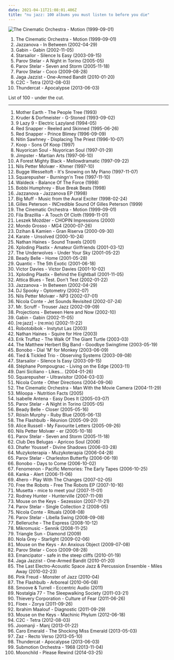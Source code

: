 ```yaml
---
date: 2021-04-11T21:08:01.406Z
title: "nu jazz: 100 albums you must listen to before you die"
---
```

![The Cinematic Orchestra - Motion (1999-09-01)](http://coverartarchive.org/release/a93421ab-50ba-3511-b0c4-1c2f1888cbd6/23414863063-500.jpg "The Cinematic Orchestra - Motion (1999-09-01)")
<ol class="albums">
<li data-cover="http://coverartarchive.org/release/a93421ab-50ba-3511-b0c4-1c2f1888cbd6/23414863063-500.jpg" data-tags="jazz, ninja tune, downtempo" role="button">The Cinematic Orchestra - Motion (1999-09-01)</li>
<li data-cover="http://coverartarchive.org/release/7840a710-b354-3856-8e98-d1afda2991c7/12013536001-500.jpg" data-tags="nu jazz" role="button">Jazzanova - In Between (2002-04-29)</li>
<li data-cover="http://coverartarchive.org/release/9f2d7299-3c26-38a2-8d81-95ca297ef0a1/8250295476-500.jpg" data-tags="jazz, lounge" role="button">Gabin - Gabin (2002-11-05)</li>
<li data-cover="https://img.discogs.com/jrWVzobDRoF5M8iFRO0_ha-z8PQ=/fit-in/600x592/filters:strip_icc():format(jpeg):mode_rgb():quality(90)/discogs-images/R-434193-1482085620-7376.jpeg.jpg" data-tags="britpop, indie rock" role="button">Starsailor - Silence Is Easy (2003-09-15)</li>
<li data-cover="http://coverartarchive.org/release/97eda073-055a-4dda-afda-b0e64c772dcd/3675151522-500.jpg" data-tags="nu jazz, lounge" role="button">Parov Stelar - A Night in Torino (2005-05)</li>
<li data-cover="http://coverartarchive.org/release/268776f6-7a42-4977-9580-50bf71891d2c/4395546858-500.jpg" data-tags="lounge, downtempo" role="button">Parov Stelar - Seven and Storm (2005-11-18)</li>
<li data-cover="http://coverartarchive.org/release/ccdc4bce-779b-4df0-8419-b69cc9a19ba7/8663323607-500.jpg" data-tags="nu jazz, electronic" role="button">Parov Stelar - Coco (2009-08-28)</li>
<li data-cover="http://coverartarchive.org/release/f8276d8f-336c-4e9b-9eea-b25f47cfde14/9348674402-500.jpg" data-tags="nu jazz, jazz, ninja tune" role="button">Jaga Jazzist - One-Armed Bandit (2010-01-20)</li>
<li data-cover="http://coverartarchive.org/release/8befc8d5-2418-459a-9001-85afb05a0aad/1913101833-500.jpg" data-tags="electro" role="button">C2C - Tetra (2012-08-03)</li>
<li data-cover="http://coverartarchive.org/release/b7e59944-880b-471a-af13-85ce7107cfbb/4398354897-500.jpg" data-tags="electronic, brainfeeder" role="button">Thundercat - Apocalypse (2013-06-03)</li>
</ol>
List of 100 - under the cut.
<!-- more -->

_________________

<ol class="albums">
<li data-cover="https://img.discogs.com/TdhZsEMLLo_oUFs6eqlM3fsGLLU=/fit-in/540x528/filters:strip_icc():format(jpeg):mode_rgb():quality(90)/discogs-images/R-1654996-1234863030.jpeg.jpg" data-tags="acid jazz" role="button">
Mother Earth - The People Tree (1993)
</li>
<li data-cover="https://img.discogs.com/LDoJ4fXQzmCA4wn5n-IRtTjqeP4=/fit-in/600x597/filters:strip_icc():format(jpeg):mode_rgb():quality(90)/discogs-images/R-3481-1568187492-9559.jpeg.jpg" data-tags="chillout, downtempo" role="button">
Kruder & Dorfmeister - G-Stoned (1993-09-02)
</li>
<li data-cover="https://img.discogs.com/ff_asNjwbK3bM96fQXYhOPoEdr8=/fit-in/500x496/filters:strip_icc():format(jpeg):mode_rgb():quality(90)/discogs-images/R-29668-1326623736.jpeg.jpg" data-tags="downtempo, ninja tune, acid jazz" role="button">
9 Lazy 9 - Electric Lazyland (1994-05)
</li>
<li data-cover="http://coverartarchive.org/release/0d339f10-ad00-43b1-a113-579481e9c33f/863426134-500.jpg" data-tags="trip-hop, acid jazz" role="button">
Red Snapper - Reeled and Skinned (1995-06-26)
</li>
<li data-cover="https://img.discogs.com/nWQE1IcfbSTHm0EDkeiX8ahJsxM=/fit-in/595x595/filters:strip_icc():format(jpeg):mode_rgb():quality(90)/discogs-images/R-7159849-1435065110-1254.jpeg.jpg" data-tags="acid jazz" role="button">
Red Snapper - Prince Blimey (1996-09-09)
</li>
<li data-cover="http://coverartarchive.org/release/91286515-dfce-4fda-bc78-257b8cffb257/24437917725-500.jpg" data-tags="chillout, nu jazz, electronica, trip hop" role="button">
Nitin Sawhney - Displacing The Priest (1996-10-07)
</li>
<li data-cover="http://coverartarchive.org/release/55b4d834-4916-4530-a184-f10f899e138e/20794420950-500.jpg" data-tags="chillout, downtempo" role="button">
Koop - Sons Of Koop (1997)
</li>
<li data-cover="http://coverartarchive.org/release/def4619f-0de9-4b13-b3c3-0e2049f39bfd/11969760815-500.jpg" data-tags="funk, latin" role="button">
Nuyorican Soul - Nuyorican Soul (1997-01-29)
</li>
<li data-cover="https://img.discogs.com/0bqD02VbQ5Ip1dmTnkf2g0PX3_c=/fit-in/600x585/filters:strip_icc():format(jpeg):mode_rgb():quality(90)/discogs-images/R-4132-1297549070.jpeg.jpg" data-tags="nu jazz, chillout, downtempo, lo-fi, lounge, drum and bass, future jazz, uutta jazzia, acid lounge, lounge groove, downtempo groove, serve chilled, electro lounge, jazzy flavoured, downtempo influences, nice nite, city lounge, my-love, downtempo lounge, acoustic groove, chillout downtempo, lounge downtempo, jazz-trip, alternative lounge, lounge chill, brazilicious, lounge-tech, groove lounge, electronic lounge jazz, lounge electronic, lounge uptempo, my lounge room, ouahhhhh, tropcool, lounge vibe, chillounge1, chill chill, jazzy vibes, lounge at home two, lounge at home tres, chillair, 1st vine, awesome downtempo, epic lounge, served chilled, 1st vine acid, acid jazz vibe, chilllounge1, nu jazz vibe, nu-jazz vibe, nujazz vibe, uuta jazzia, uutta jazziz, down-tempo vibe, downtempo vibe, future jazz vibe, jazzy down tempo vibe, jazzy down-tempo vibe, jazzy downtempo vibe, jazzy trip, lounge jazz vibe" role="button">
Jimpster - Martian Arts (1997-06-10)
</li>
<li data-cover="http://coverartarchive.org/release/b9ff12ec-607d-47aa-b9da-f34e51abd198/7063997004-500.jpg" data-tags="sweet downtempo, chillout downtempo, smoothly sexy sounding, groove lounge, downtempo influences, alternative lounge, genre: downtempo, lounge chill, electronic lounge jazz, lounge electronic, lounge uptempo, my lounge room, chill chill, lounge at home tres, chillair, genre:downtempo, sexy sounding, acid lounge, smooth lounge, city lounge, my-love, chillounge1, awesome downtempo, uutta jazzia, serve chilled, jazz-trip, lounge-tech, tropcool, epic lounge, electrocool, lounge at home two, acoustic groove, lounge downtempo, electropcool" role="button">
A Forest Mighty Black - Mellowdramatic (1997-09-22)
</li>
<li data-cover="http://coverartarchive.org/release/709f090c-6659-46af-a9ec-dbcd9ca4058c/19255822547-500.jpg" data-tags="jazz, trumpet" role="button">
Nils Petter Molvær - Khmer (1997-10)
</li>
<li data-cover="https://img.discogs.com/J_hHRDLI6BwkMV0vaue5wvbiYaI=/fit-in/600x539/filters:strip_icc():format(jpeg):mode_rgb():quality(90)/discogs-images/R-877641-1567412425-7345.jpeg.jpg" data-tags="piano, jazz, christmas" role="button">
Bugge Wesseltoft - It's Snowing on My Piano (1997-11-07)
</li>
<li data-cover="http://coverartarchive.org/release/a42caee9-4254-43e0-8153-7d66b7b15f65/6976042697-500.jpg" data-tags="idm, jazz, jungle" role="button">
Squarepusher - Burningn'n Tree (1997-11-10)
</li>
<li data-cover="https://img.discogs.com/mN0237I9I4FjSdrw0DtCWt3UHlA=/fit-in/600x595/filters:strip_icc():format(jpeg):mode_rgb():quality(90)/discogs-images/R-11829-1460318611-4612.jpeg.jpg" data-tags="downtempo, trip-hop, chillout" role="button">
Waldeck - Balance Of The Force (1998)
</li>
<li data-cover="https://img.discogs.com/GKDDiHtNosjsbW5khKcc1KkmJ5k=/fit-in/463x455/filters:strip_icc():format(jpeg):mode_rgb():quality(90)/discogs-images/R-1487229-1290715117.jpeg.jpg" data-tags="nu jazz, jazz, funk, j4zz13" role="button">
Bobbi Humphrey - Blue Break Beats (1998)
</li>
<li data-cover="http://coverartarchive.org/release/d45b934f-1c9e-4d38-bf35-abf0b5329be0/7639358018-500.jpg" data-tags="acid jazz, nu jazz, jazzrock" role="button">
Jazzanova - Jazzanova EP (1998)
</li>
<li data-cover="http://coverartarchive.org/release/479088c8-153e-42d9-872c-8eb71502a4a4/19945760434-500.jpg" data-tags="house" role="button">
Big Muff - Music from the Aural Exciter (1998-02-24)
</li>
<li data-cover="http://coverartarchive.org/release/d73e4ff8-99ad-44bd-b9bf-b0a2a17160ca/19323060499-500.jpg" data-tags="jazz" role="button">
Gilles Peterson - INCredible Sound Of Gilles Peterson (1999)
</li>
<li data-cover="http://coverartarchive.org/release/a93421ab-50ba-3511-b0c4-1c2f1888cbd6/23414863063-500.jpg" data-tags="jazz, ninja tune, downtempo" role="button">
The Cinematic Orchestra - Motion (1999-09-01)
</li>
<li data-cover="http://coverartarchive.org/release/97615d11-cda2-454a-abe3-5f56550fcce9/4579350238-500.jpg" data-tags="downtempo, electronic, chillout" role="button">
Fila Brazillia - A Touch Of Cloth (1999-11-01)
</li>
<li data-cover="http://coverartarchive.org/release/b90583a6-a000-4f23-ac1f-e63efec00de6/13210646761-500.jpg" data-tags="nu jazz, classical, jazz, piano" role="button">
Leszek Możdżer - CHOPIN Impressions (2000)
</li>
<li data-cover="http://coverartarchive.org/release/a2316923-a960-472c-b68b-b2f6c7439c73/13873955619-500.jpg" data-tags="acid-jazz" role="button">
Mondo Grosso - MG4 (2000-07-26)
</li>
<li data-cover="http://coverartarchive.org/release/02b53001-faea-4784-93be-3d3795376d94/4512744721-500.jpg" data-tags="downtempo, lounge" role="button">
Dzihan & Kamien - Gran Riserva (2000-09-30)
</li>
<li data-cover="https://img.discogs.com/9pxgBdip5Ya3hoGyU-pk-B6Nnew=/fit-in/600x594/filters:strip_icc():format(jpeg):mode_rgb():quality(90)/discogs-images/R-653402-1545699178-4973.jpeg.jpg" data-tags="post-rock" role="button">
Karate - Unsolved (2000-10-24)
</li>
<li data-cover="https://img.discogs.com/S_u5hgxqd-TiZ8wwhrdvx880yOc=/fit-in/600x600/filters:strip_icc():format(jpeg):mode_rgb():quality(90)/discogs-images/R-8871-1236606603.jpeg.jpg" data-tags="nu jazz, jazz, lounge, brisk sound, nathan, labaisssss baby vokaals, a joy forever" role="button">
Nathan Haines - Sound Travels (2001)
</li>
<li data-cover="http://coverartarchive.org/release/42c26aad-ed70-4160-86d5-556eb530b04a/27432802707-500.jpg" data-tags="breaks, breakbeat" role="button">
Xploding Plastix - Amateur Girlfriends (2001-03-12)
</li>
<li data-cover="http://coverartarchive.org/release/7c338cdd-88f4-4b68-a1b4-f87dafff3bf6/26935459919-500.jpg" data-tags="electronic" role="button">
The Underwolves - Under Your Sky (2001-05-22)
</li>
<li data-cover="https://img.discogs.com/vbsNIzubdmchTuQeokO_aVRF0l8=/fit-in/300x268/filters:strip_icc():format(jpeg):mode_rgb():quality(90)/discogs-images/R-16537-001.jpg.jpg" data-tags="jazz, vocal jazz, smooth, downtempo" role="button">
Beady Belle - Home (2001-05-28)
</li>
<li data-cover="http://coverartarchive.org/release/5cbf9bb5-6b4d-4b4e-843e-0db79f8f3a58/4396377486-500.jpg" data-tags="downtempo" role="button">
Quantic - The 5th Exotic (2001-06-18)
</li>
<li data-cover="https://via.placeholder.com/450" data-tags="nu jazz, cafe del mar, lounge, chillout and- easy listening" role="button">
Victor Davies - Victor Davies (2001-10-02)
</li>
<li data-cover="http://coverartarchive.org/release/790ba88e-e193-49b0-8acb-2dae33f8b6b2/2221640191-500.jpg" data-tags="i am a spy here is my soundtrack" role="button">
Xploding Plastix - Behind the Eightball (2001-11-05)
</li>
<li data-cover="https://img.discogs.com/WJ1wobMtrImn3d3hYA74fZDSnFo=/fit-in/600x594/filters:strip_icc():format(jpeg):mode_rgb():quality(90)/discogs-images/R-29012-1464189405-3265.jpeg.jpg" data-tags="nu jazz, electronic, electronica, trip-hop, downtempo, trip-hip-hop, if only everyone knew" role="button">
Attica Blues - Test. Don't Test (2002-01-22)
</li>
<li data-cover="http://coverartarchive.org/release/7840a710-b354-3856-8e98-d1afda2991c7/12013536001-500.jpg" data-tags="nu jazz" role="button">
Jazzanova - In Between (2002-04-29)
</li>
<li data-cover="https://img.discogs.com/4Ryo4jkdfvo6E_fZwo5cZa1jbAc=/fit-in/264x342/filters:strip_icc():format(jpeg):mode_rgb():quality(90)/discogs-images/R-12761-001.jpg.jpg" data-tags="nu jazz, jazz" role="button">
DJ Spooky - Optometry (2002-07)
</li>
<li data-cover="https://img.discogs.com/1svphMqyDyv14BWhgqPP6x1oBbI=/fit-in/600x600/filters:strip_icc():format(jpeg):mode_rgb():quality(90)/discogs-images/R-9005957-1473134252-4987.jpeg.jpg" data-tags="jazz, trumpet, nu jazz, norwegian" role="button">
Nils Petter Molvær - NP3 (2002-07-01)
</li>
<li data-cover="http://coverartarchive.org/release/318b3f53-9f3c-43d0-b35c-130c05bffbe0/22752883348-500.jpg" data-tags="nu jazz, eighteenth street lounge, great stuff for aural stimulation" role="button">
Nicola Conte - Jet Sounds Revisited (2002-07-24)
</li>
<li data-cover="http://coverartarchive.org/release/e61973b7-9cce-4620-802d-d71099fb6010/13581337932-500.jpg" data-tags="ninja tune" role="button">
Mr. Scruff - Trouser Jazz (2002-09-09)
</li>
<li data-cover="http://coverartarchive.org/release/c35361b1-79a1-4b52-9c93-4d40a29368b0/27292980196-500.jpg" data-tags="disco, nu jazz, chillout, electronic, vocal, house, acid jazz, lounge, laidback, funky, deep house, subtle production" role="button">
Projections - Between Here and Now (2002-10)
</li>
<li data-cover="http://coverartarchive.org/release/9f2d7299-3c26-38a2-8d81-95ca297ef0a1/8250295476-500.jpg" data-tags="jazz, lounge" role="button">
Gabin - Gabin (2002-11-05)
</li>
<li data-cover="https://via.placeholder.com/450" data-tags="nu jazz" role="button">
[re:jazz] - (re:mix) (2002-11-22)
</li>
<li data-cover="http://coverartarchive.org/release/ff1873fd-ff5f-42c2-a355-42ce3b54df4d/6677720286-500.jpg" data-tags="nu jazz, jazz, experimental, jazz favorites" role="button">
Robotobibok - Instytut Las (2003)
</li>
<li data-cover="http://coverartarchive.org/release/328e5984-a30f-47e7-bf5f-e47a165d3ad3/26936148482-500.jpg" data-tags="nu jazz" role="button">
Nathan Haines - Squire for Hire (2003)
</li>
<li data-cover="http://coverartarchive.org/release/f037ba50-f021-4514-80e5-666805f3381b/6592248206-500.jpg" data-tags="jazz, post-bop" role="button">
Erik Truffaz - The Walk Of The Giant Turtle (2003-03)
</li>
<li data-cover="http://coverartarchive.org/release/93b96285-1d26-4b87-aeb0-0cc68e7377b3/3462236101-500.jpg" data-tags="jazz" role="button">
The Matthew Herbert Big Band - Goodbye Swingtime (2003-05-19)
</li>
<li data-cover="http://coverartarchive.org/release/1cabe5e4-bdef-44b6-9977-934ed3c778a2/21974193733-500.jpg" data-tags="downtempo" role="button">
Bonobo - Dial 'M' for Monkey (2003-06-09)
</li>
<li data-cover="https://img.discogs.com/hr5sUaRDxR8QdrFIOTF51iWYCd4=/fit-in/600x542/filters:strip_icc():format(jpeg):mode_rgb():quality(90)/discogs-images/R-168765-1587282765-8727.jpeg.jpg" data-tags="experimental, jazz fusion" role="button">
Tied & Tickled Trio - Observing Systems (2003-09-08)
</li>
<li data-cover="https://img.discogs.com/jrWVzobDRoF5M8iFRO0_ha-z8PQ=/fit-in/600x592/filters:strip_icc():format(jpeg):mode_rgb():quality(90)/discogs-images/R-434193-1482085620-7376.jpeg.jpg" data-tags="britpop, indie rock" role="button">
Starsailor - Silence Is Easy (2003-09-15)
</li>
<li data-cover="http://coverartarchive.org/release/f900b03a-0708-4a41-8430-a658853f4fa5/1376434220-500.jpg" data-tags="chillout" role="button">
Stéphane Pompougnac - Living on the Edge (2003-11)
</li>
<li data-cover="http://coverartarchive.org/release/4d8057b3-22d1-40fd-96fd-4e130d2f6055/6389187606-500.jpg" data-tags="nu jazz, electronic, female vocalists" role="button">
Dani Siciliano - Likes... (2004-01-26)
</li>
<li data-cover="http://coverartarchive.org/release/426f0e00-b541-461d-9747-9d861ed75141/6923514210-500.jpg" data-tags="idm" role="button">
Squarepusher - Ultravisitor (2004-03-03)
</li>
<li data-cover="http://coverartarchive.org/release/07a7bc50-ad40-4ac8-b328-846c9e62f616/2029917579-500.jpg" data-tags="nu jazz, jazz, bossa nova" role="button">
Nicola Conte - Other Directions (2004-09-06)
</li>
<li data-cover="https://via.placeholder.com/450" data-tags="nu jazz, jazz, future jazz" role="button">
The Cinematic Orchestra - Man With the Movie Camera (2004-11-29)
</li>
<li data-cover="http://coverartarchive.org/release/5f8df531-59c2-4102-84cb-0538276325b4/6777300289-500.jpg" data-tags="nu jazz" role="button">
Miloopa - Nutrition Facts (2005)
</li>
<li data-cover="http://coverartarchive.org/release/1e883c0f-e68e-4292-8bc7-b22b194ffd26/1445677656-500.jpg" data-tags="nu jazz, french, vocal, bossa nova, avril lavigne, fmera album, rw sound" role="button">
Isabelle Antena - Easy Does It (2005-03-07)
</li>
<li data-cover="http://coverartarchive.org/release/97eda073-055a-4dda-afda-b0e64c772dcd/3675151522-500.jpg" data-tags="nu jazz, lounge" role="button">
Parov Stelar - A Night in Torino (2005-05)
</li>
<li data-cover="https://img.discogs.com/tJ_JczmyGd8icoQsqrwE0Tqpvvc=/fit-in/250x244/filters:strip_icc():format(jpeg):mode_rgb():quality(90)/discogs-images/R-445134-1114609791.jpg.jpg" data-tags="female vocalist, jazz" role="button">
Beady Belle - Closer (2005-05-16)
</li>
<li data-cover="http://coverartarchive.org/release/e15f6dce-4764-455e-a055-2845c21c3eee/8899000027-500.jpg" data-tags="future jazz, electronic, female vocalists" role="button">
Róisín Murphy - Ruby Blue (2005-06-13)
</li>
<li data-cover="http://coverartarchive.org/release/68af7895-c1ad-493f-8b6d-5d568184c448/8524591287-500.jpg" data-tags="jazz" role="button">
The Flashbulb - Réunion (2005-09-20)
</li>
<li data-cover="http://coverartarchive.org/release/f896d439-b43d-34a2-b6dd-4e38431c5772/26539847589-500.jpg" data-tags="soul" role="button">
Alice Russell - My Favourite Letters (2005-09-26)
</li>
<li data-cover="http://coverartarchive.org/release/87d52e3b-686c-4f7e-8832-f3ecec88d11d/11444080711-500.jpg" data-tags="jazz, trumpet" role="button">
Nils Petter Molvær - er (2005-10-18)
</li>
<li data-cover="http://coverartarchive.org/release/268776f6-7a42-4977-9580-50bf71891d2c/4395546858-500.jpg" data-tags="lounge, downtempo" role="button">
Parov Stelar - Seven and Storm (2005-11-18)
</li>
<li data-cover="https://img.discogs.com/hIZWBXwHNLQS6LkaUoGAfBj2ETE=/fit-in/600x532/filters:strip_icc():format(jpeg):mode_rgb():quality(90)/discogs-images/R-1406358-1236565953.jpeg.jpg" data-tags="lounge" role="button">
Club Des Belugas - Apricoo Soul (2006)
</li>
<li data-cover="http://coverartarchive.org/release/4d05abd8-a988-4e76-b6d0-6baf7570a0df/3067000893-500.jpg" data-tags="nu jazz, chillout, jazz, arabic, jazz fusion, nujazz, ecm, world fusion, tunisia, dhafer youssef, hazagusa, qlencja world selection" role="button">
Dhafer Youssef - Divine Shadows (2006-03-28)
</li>
<li data-cover="https://img.discogs.com/GstwoNRFYfUywfllkzD-OGiH50U=/fit-in/600x534/filters:strip_icc():format(jpeg):mode_rgb():quality(90)/discogs-images/R-669785-1152458696.jpeg.jpg" data-tags="nu jazz, chillout, jazz, easy listening, melancholy, 2000s, polish jazz, z kubkiem herbaty, jazz-modern creative" role="button">
Muzykoterapia - Muzykoterapia (2006-04-28)
</li>
<li data-cover="http://coverartarchive.org/release/73087c49-5262-4476-9717-7e4b14a9c2f3/6113407893-500.jpg" data-tags="my vinyl" role="button">
Parov Stelar - Charleston Butterfly (2006-06-19)
</li>
<li data-cover="http://coverartarchive.org/release/6e99b4b6-42ca-4187-8249-68edaed60fe5/10340005308-500.jpg" data-tags="electronic, downtempo, trip-hop, chillout" role="button">
Bonobo - Days to Come (2006-10-02)
</li>
<li data-cover="https://img.discogs.com/i9UOmEhqr3u2Em-6KP284G75oIE=/fit-in/600x586/filters:strip_icc():format(jpeg):mode_rgb():quality(90)/discogs-images/R-844685-1164678005.jpeg.jpg" data-tags="chillout, electronic, chill" role="button">
Fenomenon - Pacific Memories: The Early Tapes (2006-10-25)
</li>
<li data-cover="http://coverartarchive.org/release/d085842f-e0a6-4526-aaee-6d7ca1de4daa/2272514258-500.jpg" data-tags="nu jazz, dub" role="button">
Kanka - Alert (2006-11-06)
</li>
<li data-cover="https://img.discogs.com/ESH95y9DycaT4SOOXXLezrWm8Lw=/fit-in/350x350/filters:strip_icc():format(jpeg):mode_rgb():quality(90)/discogs-images/R-5927152-1406535632-6416.jpeg.jpg" data-tags="uutta jazzia, acid lounge, city lounge, jazz-trip, alternative lounge, lounge chill, electronic lounge jazz, lounge electronic, lounge uptempo, chillounge1, chill chill, jazzy vibes, lounge at home tres, chillair, epic lounge, jazzy flavoured, my-love, acoustic groove, lounge downtempo, lounge-tech, groove lounge, ouahhhhh, lounge vibe, lounge at home two, 1st vine, 1st vine acid, chilllounge1, nu jazz vibe, nu-jazz vibe, nujazz vibe, uuta jazzia, uutta jazziz, serve chilled, tropcool, acid jazz vibe, nu jazz, chillout downtempo, my lounge room, awesome downtempo" role="button">
4hero - Play With The Changes (2007-02-05)
</li>
<li data-cover="http://coverartarchive.org/release/17db2a43-5d90-45d6-afcf-729248ff40c0/4399091778-500.jpg" data-tags="nu jazz, acid jazz, trip hop" role="button">
Free the Robots - Free The Robots EP (2007-10-16)
</li>
<li data-cover="https://img.discogs.com/KdUku29D6xk2LSxmX3Hofblmp4s=/fit-in/600x600/filters:strip_icc():format(jpeg):mode_rgb():quality(90)/discogs-images/R-1251103-1203815462.jpeg.jpg" data-tags="nu jazz, chillout, electronica, trip-hop, ambient, female vocalists, downtempo, female vocals" role="button">
Musetta - mice to meet you! (2007-11-01)
</li>
<li data-cover="https://img.discogs.com/aZGBw92LIl0Hc1towPgCcw_EQ8E=/fit-in/598x530/filters:strip_icc():format(jpeg):mode_rgb():quality(90)/discogs-images/R-1068243-1336313679.jpeg.jpg" data-tags="nu jazz, jazz, dub, lounge, austria, brazilectro" role="button">
Rodney Hunter - Hunterville (2007-11-09)
</li>
<li data-cover="http://coverartarchive.org/release/a61e5733-d1a1-4f61-a01a-e3e8853f2d71/13666594191-500.jpg" data-tags="nu jazz, jazz, robertitus global, intrumental ram, instrumental ram, jazz favorites ram" role="button">
Mouse on the Keys - Sezession (2007-11-21)
</li>
<li data-cover="http://coverartarchive.org/release/862e0da1-1197-4487-87b0-32b126d2d822/10701110865-500.jpg" data-tags="nu jazz, downtempo, electro-swing, electro swing" role="button">
Parov Stelar - Single Collection 2 (2008-05)
</li>
<li data-cover="http://coverartarchive.org/release/71bed21f-6bf6-4ddb-8697-7f5ef0aac95b/16173300753-500.jpg" data-tags="jazz" role="button">
Nicola Conte - Rituals (2008-08)
</li>
<li data-cover="http://coverartarchive.org/release/d7c03296-13a0-4cc3-9779-0cac4ce67465/10676558534-500.jpg" data-tags="nu jazz" role="button">
Parov Stelar - Libella Swing (2008-09-08)
</li>
<li data-cover="http://coverartarchive.org/release/6e63c7bd-e2e6-4f51-b2ba-196ceb9cb1eb/9501207392-500.jpg" data-tags="soul, my-love, belleruche" role="button">
Belleruche - The Express (2008-10-12)
</li>
<li data-cover="https://img.discogs.com/zei1FXy6Hro9OuzpDJGNEVKdqAU=/fit-in/560x560/filters:strip_icc():format(jpeg):mode_rgb():quality(90)/discogs-images/R-2106323-1264344945.jpeg.jpg" data-tags="jazz" role="button">
Mikromusic - Sennik (2008-11-25)
</li>
<li data-cover="http://coverartarchive.org/release/181953bd-bd5f-49d2-b11c-6198c294a9ff/3565128068-500.jpg" data-tags="diamond" role="button">
Triangle Sun - Diamond (2009)
</li>
<li data-cover="https://via.placeholder.com/450" data-tags="nu jazz, labels - etage noir recordings" role="button">
Nola Grey - Starlight (2009-02-06)
</li>
<li data-cover="http://coverartarchive.org/release/2834da38-0288-4f94-91e4-8250ebc62da6/12393843588-500.jpg" data-tags="jazz" role="button">
Mouse on the Keys - An Anxious Object (2009-07-08)
</li>
<li data-cover="http://coverartarchive.org/release/ccdc4bce-779b-4df0-8419-b69cc9a19ba7/8663323607-500.jpg" data-tags="nu jazz, electronic" role="button">
Parov Stelar - Coco (2009-08-28)
</li>
<li data-cover="http://coverartarchive.org/release/47f2833f-f125-4a8c-8a10-a3fddf16c2b8/1772748552-500.jpg" data-tags="downtempo" role="button">
Emancipator - safe in the steep cliffs (2010-01-19)
</li>
<li data-cover="http://coverartarchive.org/release/f8276d8f-336c-4e9b-9eea-b25f47cfde14/9348674402-500.jpg" data-tags="nu jazz, jazz, ninja tune" role="button">
Jaga Jazzist - One-Armed Bandit (2010-01-20)
</li>
<li data-cover="http://coverartarchive.org/release/29b20c40-a367-44ad-9f2b-ffc52cbf4cef/4803132931-500.jpg" data-tags="nu jazz, fusein, electro-acoustic space jazz and percussion" role="button">
The Last Electro-Acoustic Space Jazz & Percussion Ensemble - Miles Away (2010-02-23)
</li>
<li data-cover="http://coverartarchive.org/release/573d2e79-a9c4-4a85-9bfb-e7ae4cdf2f1f/4827750961-500.jpg" data-tags="nu jazz, jazz, 2010s, robertitus global, intrumental ram, instrumental ram, albums that i own, jazz favorites ram" role="button">
Pink Freud - Monster of Jazz (2010-04)
</li>
<li data-cover="http://coverartarchive.org/release/6f0675eb-31db-4578-9235-6a7e8726d709/2330597280-500.jpg" data-tags="idm" role="button">
The Flashbulb - Arboreal (2010-06-08)
</li>
<li data-cover="http://coverartarchive.org/release/032c115c-b5bc-4bd9-84ba-ee22f0a63301/4104008772-500.jpg" data-tags="nu jazz, jazz, soul, funk, funky, nu-soul, smoove, rhythm and blues" role="button">
Smoove & Turrell - Eccentric Audio (2011)
</li>
<li data-cover="https://via.placeholder.com/450" data-tags="uutta jazzia, acid lounge, lounge groove, serve chilled, jazzy flavoured, downtempo influences, city lounge, my-love, downtempo lounge, acoustic groove, chillout downtempo, lounge downtempo, jazz-trip, alternative lounge, genre: downtempo, lounge chill, lounge-tech, groove lounge, electronic lounge jazz, lounge electronic, lounge uptempo, my lounge room, ouahhhhh, tropcool, lounge vibe, chillounge1, chill chill, jazzy vibes, lounge at home two, lounge at home tres, chillair, 1st vine, epic lounge, genre:downtempo, served chilled, 1st vine acid, acid jazz vibe, chilllounge1, nu jazz vibe, nu-jazz vibe, nujazz vibe, uuta jazzia, uutta jazziz, down-tempo vibe, downtempo vibe, future jazz vibe, jazzy down tempo vibe, jazzy down-tempo vibe, jazzy downtempo vibe, jazzy trip, lounge jazz vibe" role="button">
Nostalgia 77 - The Sleepwalking Society (2011-03-21)
</li>
<li data-cover="http://coverartarchive.org/release/87ccbd72-c932-4315-a12e-f794a2c9be36/8201694017-500.jpg" data-tags="downtempo, trip hop" role="button">
Thievery Corporation - Culture of Fear (2011-06-26)
</li>
<li data-cover="http://coverartarchive.org/release/884e1ff1-6068-4eb8-954a-bc7c41f67a50/916320146-500.jpg" data-tags="electronic" role="button">
Floex - Zorya (2011-09-26)
</li>
<li data-cover="http://coverartarchive.org/release/1197620b-64bd-4fce-b211-d462b797fc2a/3003374541-500.jpg" data-tags="jazz, jazz fusion" role="button">
Ibrahim Maalouf - Diagnostic (2011-09-29)
</li>
<li data-cover="https://img.discogs.com/Ahjbr1-kOcdLK45Dt2WOcOIPrUE=/fit-in/280x280/filters:strip_icc():format(jpeg):mode_rgb():quality(90)/discogs-images/R-3785991-1344348706-2286.jpeg.jpg" data-tags="jazz" role="button">
Mouse on the Keys - Machinic Phylum (2012-06-18)
</li>
<li data-cover="http://coverartarchive.org/release/8befc8d5-2418-459a-9001-85afb05a0aad/1913101833-500.jpg" data-tags="electro" role="button">
C2C - Tetra (2012-08-03)
</li>
<li data-cover="http://coverartarchive.org/release/d3d975db-2eb8-4f4d-b465-ac915a9b4f79/9114957897-500.jpg" data-tags="nu jazz, chillout, broken beat, neo soul" role="button">
Joomanji - Manj (2013-01-22)
</li>
<li data-cover="https://img.discogs.com/xxsamfcwA6e7PwxoM-6pzajHWXI=/fit-in/600x530/filters:strip_icc():format(jpeg):mode_rgb():quality(90)/discogs-images/R-4821094-1463038000-7156.jpeg.jpg" data-tags="jazz, swing" role="button">
Caro Emerald - The Shocking Miss Emerald (2013-05-03)
</li>
<li data-cover="http://coverartarchive.org/release/df9faff1-73c8-4446-a231-81760b634c9d/22396315891-500.jpg" data-tags="french, jazz" role="button">
Zaz - Recto Verso (2013-05-10)
</li>
<li data-cover="http://coverartarchive.org/release/b7e59944-880b-471a-af13-85ce7107cfbb/4398354897-500.jpg" data-tags="electronic, brainfeeder" role="button">
Thundercat - Apocalypse (2013-06-03)
</li>
<li data-cover="http://coverartarchive.org/release/3d45040f-d858-4ddc-b777-3fc59be8fb98/5942675454-500.jpg" data-tags="nu jazz" role="button">
Submotion Orchestra - 1968 (2013-11-04)
</li>
<li data-cover="http://coverartarchive.org/release/9a8e7f92-d55f-4237-aeb4-b7a0c5e28f3d/9270438821-500.jpg" data-tags="nu jazz" role="button">
Moonchild - Please Rewind (2014-03-25)
</li>
</ol>